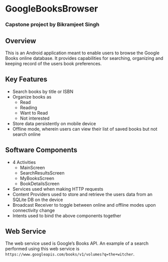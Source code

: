 # GoogleBooksBrowser

### Capstone project by Bikramjeet Singh

## Overview
This is an Android application meant to enable users to browse the Google Books online database. It provides capabilities for searching, organizing and keeping record of the users book preferences.

## Key Features
* Search books by title or ISBN
* Organize books as
    * Read
    * Reading
    * Want to Read
    * Not interested
* Store data persistently on mobile device
* Offline mode, wherein users can view their list of saved books but not search online

## Software Components
* 4 Activities
    * MainScreen
    * SearchResultsScreen
    * MyBooksScreen
    * BookDetailsScreen
* Services used when making HTTP requests
* Content Providers used to store and retrieve the users data from an SQLite DB on the device
* Broadcast Receiver to toggle between online and offline modes upon connectivity change
* Intents used to bind the above components together

## Web Service
The web service used is Google’s Books API. An example of a search performed using this web service is `https://www.googleapis.com/books/v1/volumes?q=the+witcher`.
